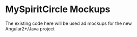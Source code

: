 # MySpiritCircle Mockups

The existing code here will be used ad mockups for the new Angular2+/Java project